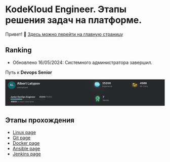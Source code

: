 # KodeKloud Engineer. Этапы решения задач на платформе.

Привет! 👋 [Здесь можно перейти на главную страницу](/README.md)

## Ranking

- Обновлено 16/05/2024:
Системного администратора завершил. 

Путь к **Devops Senior**


![System Administrator](rank6.png)

## Этапы прохождения

 * [Linux page](/Kodekloud/Linux/README_linux.md)
 * [Git page](/Kodekloud/Git/README_git.md)
 * [Docker page](/Kodekloud/Docker/README_docker.md)
 * [Ansible page](/Kodekloud/Ansible/README_ansible.md)
 * [Jenkins page](/Kodekloud/Jenkins/README_jenkins.md)



